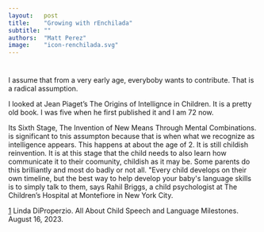 ```yaml
---
layout:   post
title:    "Growing with rEnchilada"
subtitle: ""
authors:  "Matt Perez"
image:    "icon-renchilada.svg"
---
```


<div style='display:none; '>
 <p>Everybody is trying to contribute (not sure about the mentally sick). For some, the mean is violence, for others, the mean is conversations.</p>
</div>

<h1></h1>
 <p>I assume that from a very early age, everyboby wants to contribute. That is a radical assumption.</p>
 <p>I looked at Jean Piaget&rsquo;s <span class="quotespan">The Origins of Intellignce in Children</span>. It is a pretty old book. I was five when he first published it and I am 72 now.</p>
 <p>Its Sixth Stage, <span class="quotespan">The Invention of New Means Through Mental Combinations.</span> is significant to tnis assumpton because that is when what we recognize as intelligence appears. This happens at about the age of 2. It is still childish reinvention. It is at this stage that the child needs to also learn how communicate it to their coomunity, childish as it may be. Some parents do this brilliantly and most do badly or not all. <span class="quotespan">"Every child develops on their own timeline, but the best way to help develop your baby's language skills is to simply talk to them,</span> says Rahil Briggs, a child psychologist at The Children&rsquo;s Hospital at Montefiore in New York City.</p><span class="footnote"><a href="">1</a></span>
 <span class="">Linda DiProperzio. <im>All About Child Speech and Language Milestones</im>. August 16, 2023.</span>